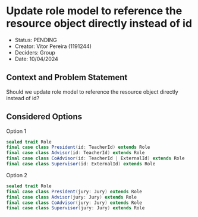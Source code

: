# Update role model to reference the resource object directly instead of id

* Status: PENDING
* Creator: Vitor Pereira (1191244)
* Deciders: Group
* Date: 10/04/2024

## Context and Problem Statement

Should we update role model to reference the resource object directly instead of id?

## Considered Options

Option 1
```scala
sealed trait Role
final case class President(id: TeacherId) extends Role
final case class Advisor(id: TeacherId) extends Role
final case class CoAdvisor(id: TeacherId | ExternalId) extends Role
final case class Supervisor(id: ExternalId) extends Role
```

Option 2
```scala
sealed trait Role
final case class President(jury: Jury) extends Role
final case class Advisor(jury: Jury) extends Role
final case class CoAdvisor(jury: Jury) extends Role
final case class Supervisor(jury: Jury) extends Role
```
